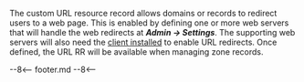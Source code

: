 The custom URL resource record allows domains or records to redirect users to a web page. This is enabled by defining one or more web servers that will handle the web redirects at **_Admin → Settings_**. The supporting web servers will also need the [client installed](../../../admin/client.php.md#install-url-only) to enable URL redirects. Once defined, the URL RR will be available when managing zone records.

--8<--
footer.md
--8<--
